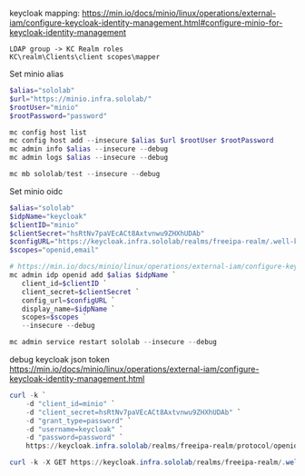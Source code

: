 keycloak mapping:
https://min.io/docs/minio/linux/operations/external-iam/configure-keycloak-identity-management.html#configure-minio-for-keycloak-identity-management
```
LDAP group -> KC Realm roles
KC\realm\Clients\client scopes\mapper
```

Set minio alias
```powershell
$alias="sololab"
$url="https://minio.infra.sololab/"
$rootUser="minio"
$rootPassword="password"

mc config host list
mc config host add --insecure $alias $url $rootUser $rootPassword
mc admin info $alias --insecure --debug
mc admin logs $alias --insecure --debug

mc mb sololab/test --insecure --debug
```

Set minio oidc
```powershell
$alias="sololab"
$idpName="keycloak"
$clientID="minio"
$clientSecret="hsRtNv7paVEcACt8Axtvnwu9ZHXhUDAb"
$configURL="https://keycloak.infra.sololab/realms/freeipa-realm/.well-known/openid-configuration"
$scopes="openid,email"

# https://min.io/docs/minio/linux/operations/external-iam/configure-keycloak-identity-management.html#configure-minio-for-keycloak-authentication
mc admin idp openid add $alias $idpName `
   client_id=$clientID `
   client_secret=$clientSecret `
   config_url=$configURL `
   display_name=$idpName `
   scopes=$scopes `
   --insecure --debug

mc admin service restart sololab --insecure --debug
```

debug keycloak json token
https://min.io/docs/minio/linux/operations/external-iam/configure-keycloak-identity-management.html
```powershell
curl -k `
    -d "client_id=minio" `
    -d "client_secret=hsRtNv7paVEcACt8Axtvnwu9ZHXhUDAb" `
    -d "grant_type=password" `
    -d "username=keycloak" `
    -d "password=password" `
    https://keycloak.infra.sololab/realms/freeipa-realm/protocol/openid-connect/token

curl -k -X GET https://keycloak.infra.sololab/realms/freeipa-realm/.well-known/openid-configuration
```